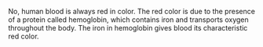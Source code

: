 No, human blood is always red in color. The red color is due to the presence of a protein called hemoglobin, which contains iron and transports oxygen throughout the body. The iron in hemoglobin gives blood its characteristic red color.